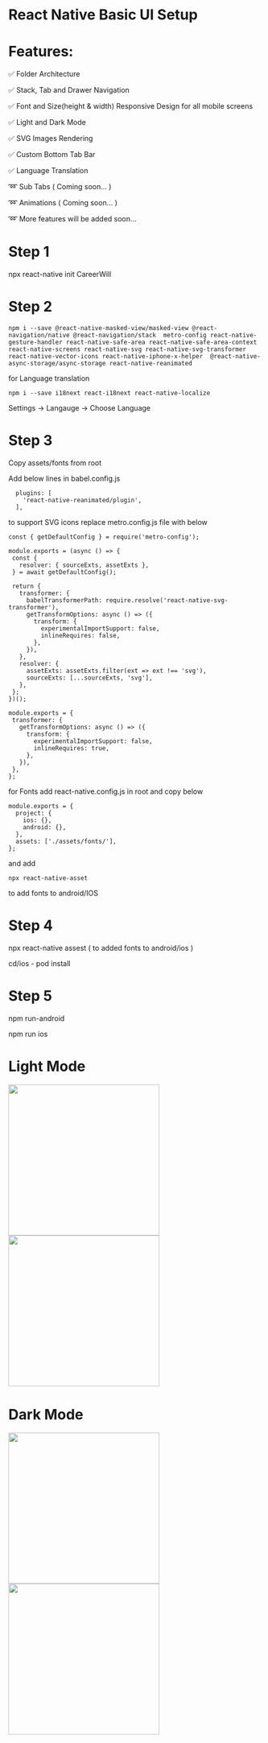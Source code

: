 # React Native Basic UI Setup

# Features:

:white_check_mark:  Folder Architecture  

:white_check_mark:  Stack, Tab and Drawer Navigation 

:white_check_mark:  Font and Size(height & width) Responsive Design for all mobile screens 

:white_check_mark: Light and Dark Mode 

:white_check_mark: SVG Images Rendering 

:white_check_mark: Custom Bottom Tab Bar

:white_check_mark: Language Translation

:loop: Sub Tabs ( Coming soon... )

:loop: Animations ( Coming soon... )

:loop: More features will be added soon...


# Step 1

npx react-native init CareerWill

# Step 2

```
npm i --save @react-native-masked-view/masked-view @react-navigation/native @react-navigation/stack  metro-config react-native-gesture-handler react-native-safe-area react-native-safe-area-context react-native-screens react-native-svg react-native-svg-transformer react-native-vector-icons react-native-iphone-x-helper  @react-native-async-storage/async-storage react-native-reanimated
```

for Language translation 

```
npm i --save i18next react-i18next react-native-localize

```

Settings -> Langauge -> Choose Language

# Step 3

Copy assets/fonts from root

Add below lines in babel.config.js

```
  plugins: [
    'react-native-reanimated/plugin',
  ],
```

to support SVG icons replace metro.config.js file with below

```
const { getDefaultConfig } = require('metro-config');

module.exports = (async () => {
 const {
   resolver: { sourceExts, assetExts },
 } = await getDefaultConfig();

 return {
   transformer: {
     babelTransformerPath: require.resolve('react-native-svg-transformer'),
     getTransformOptions: async () => ({
       transform: {
         experimentalImportSupport: false,
         inlineRequires: false,
       },
     }),
   },
   resolver: {
     assetExts: assetExts.filter(ext => ext !== 'svg'),
     sourceExts: [...sourceExts, 'svg'],
   },
 };
})();

module.exports = {
 transformer: {
   getTransformOptions: async () => ({
     transform: {
       experimentalImportSupport: false,
       inlineRequires: true,
     },
   }),
 },
};
```


for Fonts add react-native.config.js in root and copy below

```
module.exports = {
  project: {
    ios: {},
    android: {},
  },
  assets: ['./assets/fonts/'],
};
```

and add

```
npx react-native-asset 
```

to add fonts to android/IOS


# Step 4

 npx react-native assest ( to added fonts to android/ios )
 
 cd/ios - pod install

# Step 5

npm run-android


npm run ios

# Light Mode

 <img src="/screenshots/4.png" width="300px"></img> 
 <img src="/screenshots/3.png" width="300px" ></img> 
  
  # Dark Mode
  <img src="/screenshots/2.png" width="300px" ></img> 
  <img src="/screenshots/1.png" width="300px" ></img> 

